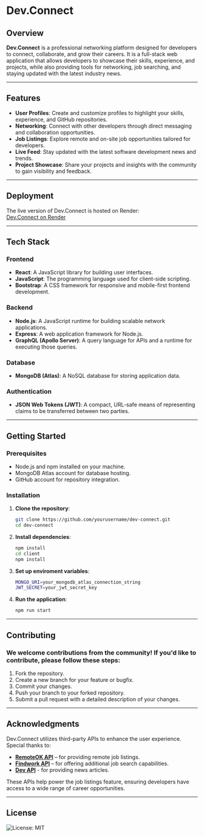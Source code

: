 # Dev.Connect

## Overview  
**Dev.Connect** is a professional networking platform designed for developers to connect, collaborate, and grow their careers. It is a full-stack web application that allows developers to showcase their skills, experience, and projects, while also providing tools for networking, job searching, and staying updated with the latest industry news.

---

## Features  
- **User Profiles**: Create and customize profiles to highlight your skills, experience, and GitHub repositories.  
- **Networking**: Connect with other developers through direct messaging and collaboration opportunities.  
- **Job Listings**: Explore remote and on-site job opportunities tailored for developers.  
- **Live Feed**: Stay updated with the latest software development news and trends.  
- **Project Showcase**: Share your projects and insights with the community to gain visibility and feedback.  

---

## Deployment  
The live version of Dev.Connect is hosted on Render:  
[Dev.Connect on Render](https://dev-connect-1-eiz8.onrender.com/)

---

## Tech Stack  

### Frontend  
- **React**: A JavaScript library for building user interfaces.  
- **JavaScript**: The programming language used for client-side scripting.  
- **Bootstrap**: A CSS framework for responsive and mobile-first frontend development.  

### Backend  
- **Node.js**: A JavaScript runtime for building scalable network applications.  
- **Express**: A web application framework for Node.js.  
- **GraphQL (Apollo Server)**: A query language for APIs and a runtime for executing those queries.  

### Database  
- **MongoDB (Atlas)**: A NoSQL database for storing application data.  

### Authentication  
- **JSON Web Tokens (JWT)**: A compact, URL-safe means of representing claims to be transferred between two parties.  

---

## Getting Started  

### Prerequisites  
- Node.js and npm installed on your machine.  
- MongoDB Atlas account for database hosting.  
- GitHub account for repository integration.  

### Installation  
1. **Clone the repository**:  
   ```bash  
   git clone https://github.com/yourusername/dev-connect.git  
   cd dev-connect  
2. **Install dependencies**:
   ```bash  
   npm install  
   cd client  
   npm install  
3. **Set up enviroment variables**:
   ```bash  
   MONGO_URI=your_mongodb_atlas_connection_string  
   JWT_SECRET=your_jwt_secret_key  
4. **Run the application**:
    ```bash  
   npm run start 

---

## Contributing

### We welcome contributions from the community! If you'd like to contribute, please follow these steps:
1. Fork the repository.
2. Create a new branch for your feature or bugfix.
3. Commit your changes.
4. Push your branch to your forked repository.
5. Submit a pull request with a detailed description of your changes.

---

## Acknowledgments  

Dev.Connect utilizes third-party APIs to enhance the user experience. Special thanks to:  

- **[RemoteOK API](https://remoteok.io/api)** – for providing remote job listings.  
- **[Findwork API](https://findwork.dev/api/jobs/)** – for offering additional job search capabilities.
- **[Dev API](https://dev.to/api/articles)** - for providing news articles.

These APIs help power the job listings feature, ensuring developers have access to a wide range of career opportunities.

---

## License
![License: MIT](https://img.shields.io/badge/License-MIT-yellow.svg)
